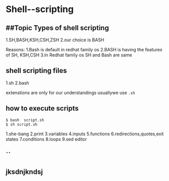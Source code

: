 # Shell--scripting

##Topic
Types of shell scripting
------
1.SH,BASH,KSH,CSH,ZSH
2.our choice is BASH

Reasons:
1.Bash is default in redhat family os
2.BASH is having the features of SH, KSH,CSH
3.In Redhat family os SH and Bash are same


shell scripting files
-------------------
1.sh
2.bash

extenstions are only for our understandings usuallywe use `.sh`


how to execute scripts
------
````
$ bash  script.sh
$ sh script.sh
````

1.she-bang
2.print
3.variables
4.inputs
5.functions
6.redirections,quotes,exit states
7.conditions
8.loops
9.sed editor

``
-------------
jksdnjkndsj
----------------
